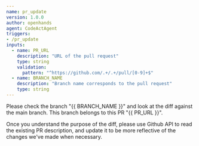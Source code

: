 ```yaml
---
name: pr_update
version: 1.0.0
author: openhands
agent: CodeActAgent
triggers:
- /pr_update
inputs:
  - name: PR_URL
    description: "URL of the pull request"
    type: string
    validation:
      pattern: "^https://github.com/.+/.+/pull/[0-9]+$"
  - name: BRANCH_NAME
    description: "Branch name corresponds to the pull request"
    type: string
---
```


Please check the branch "{{ BRANCH_NAME }}" and look at the diff against the main branch. This branch belongs to this PR "{{ PR_URL }}".

Once you understand the purpose of the diff, please use Github API to read the existing PR description, and update it to be more reflective of the changes we've made when necessary.

